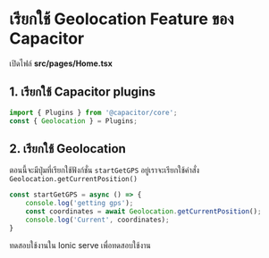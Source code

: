 
# เรียกใช้ Geolocation Feature ของ Capacitor

เปิดไฟล์ **src/pages/Home.tsx**

## 1. เรียกใช้ Capacitor plugins

```js
import { Plugins } from '@capacitor/core';
const { Geolocation } = Plugins;
```

## 2. เรียกใช้ Geolocation 

ตอนนี้จะมีปุ่มที่เรียกใช้ฟังก์ชั่น `startGetGPS` อยู่เราจะเรียกใช้คำสั่ง `Geolocation.getCurrentPosition()`

```js
const startGetGPS = async () => {
    console.log('getting gps');
    const coordinates = await Geolocation.getCurrentPosition();
    console.log('Current', coordinates);
}
```

ทดสอบใช้งานใน Ionic serve เพื่อทดสอบใช้งาน

